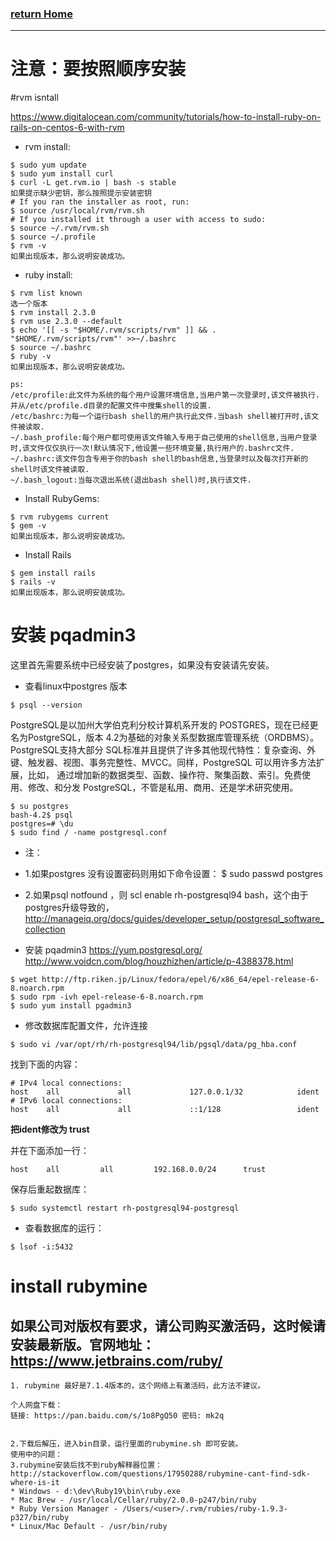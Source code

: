 ###  [**return Home**](https://bitbucket.org/yulilong/my_wiki/wiki/Home)   
------ 
# 注意：要按照顺序安装      

#rvm isntall

https://www.digitalocean.com/community/tutorials/how-to-install-ruby-on-rails-on-centos-6-with-rvm  
* rvm install:
```
$ sudo yum update
$ sudo yum install curl
$ curl -L get.rvm.io | bash -s stable
如果提示缺少密钥，那么按照提示安装密钥
# If you ran the installer as root, run:
$ source /usr/local/rvm/rvm.sh
# If you installed it through a user with access to sudo:
$ source ~/.rvm/rvm.sh
$ source ~/.profile
$ rvm -v
如果出现版本，那么说明安装成功。
```
* ruby install:
```
$ rvm list known
选一个版本
$ rvm install 2.3.0
$ rvm use 2.3.0 --default
$ echo '[[ -s "$HOME/.rvm/scripts/rvm" ]] && . "$HOME/.rvm/scripts/rvm"' >>~/.bashrc
$ source ~/.bashrc
$ ruby -v
如果出现版本，那么说明安装成功。
```
```
ps:
/etc/profile:此文件为系统的每个用户设置环境信息,当用户第一次登录时,该文件被执行.并从/etc/profile.d目录的配置文件中搜集shell的设置.
/etc/bashrc:为每一个运行bash shell的用户执行此文件.当bash shell被打开时,该文件被读取.
~/.bash_profile:每个用户都可使用该文件输入专用于自己使用的shell信息,当用户登录时,该文件仅仅执行一次!默认情况下,他设置一些环境变量,执行用户的.bashrc文件.
~/.bashrc:该文件包含专用于你的bash shell的bash信息,当登录时以及每次打开新的shell时该文件被读取.
~/.bash_logout:当每次退出系统(退出bash shell)时,执行该文件.
```

* Install RubyGems:
```
$ rvm rubygems current
$ gem -v
如果出现版本，那么说明安装成功。
```
* Install Rails
```
$ gem install rails
$ rails -v
如果出现版本，那么说明安装成功。
```
# 安装 pqadmin3

这里首先需要系统中已经安装了postgres，如果没有安装请先安装。  
* 查看linux中postgres 版本
```
$ psql --version
```
PostgreSQL是以加州大学伯克利分校计算机系开发的 POSTGRES，现在已经更名为PostgreSQL，版本 4.2为基础的对象关系型数据库管理系统（ORDBMS）。PostgreSQL支持大部分 SQL标准并且提供了许多其他现代特性：复杂查询、外键、触发器、视图、事务完整性、MVCC。同样，PostgreSQL 可以用许多方法扩展，比如， 通过增加新的数据类型、函数、操作符、聚集函数、索引。免费使用、修改、和分发 PostgreSQL，不管是私用、商用、还是学术研究使用。
```
$ su postgres
bash-4.2$ psql
postgres=# \du
$ sudo find / -name postgresql.conf
```
* 注：
* 1.如果postgres 没有设置密码则用如下命令设置：
$ sudo passwd postgres
* 2.如果psql notfound ，则 scl enable rh-postgresql94 bash，这个由于postgres升级导致的，http://manageiq.org/docs/guides/developer_setup/postgresql_software_collection

* 安装 pqadmin3
https://yum.postgresql.org/
http://www.voidcn.com/blog/houzhizhen/article/p-4388378.html
```
$ wget http://ftp.riken.jp/Linux/fedora/epel/6/x86_64/epel-release-6-8.noarch.rpm
$ sudo rpm -ivh epel-release-6-8.noarch.rpm
$ sudo yum install pgadmin3
```
* 修改数据库配置文件，允许连接
```
$ sudo vi /var/opt/rh/rh-postgresql94/lib/pgsql/data/pg_hba.conf
```
找到下面的内容：
```
# IPv4 local connections:
host    all             all             127.0.0.1/32            ident
# IPv6 local connections:
host    all             all             ::1/128                 ident
```
**把ident修改为 trust** 

并在下面添加一行：
```
host	all 		all 		192.168.0.0/24 		trust
```

保存后重起数据库：
```
$ sudo systemctl restart rh-postgresql94-postgresql
```
* 查看数据库的运行：
```
$ lsof -i:5432
```

# install rubymine 
## 如果公司对版权有要求，请公司购买激活码，这时候请安装最新版。官网地址：https://www.jetbrains.com/ruby/
```
1. rubymine 最好是7.1.4版本的，这个网络上有激活码，此方法不建议。

个人网盘下载：
链接: https://pan.baidu.com/s/1o8PgQ50 密码: mk2q


2.下载后解压，进入bin目录，运行里面的rubymine.sh 即可安装。
使用中的问题：
3.rubymine安装后找不到ruby解释器位置：
http://stackoverflow.com/questions/17950288/rubymine-cant-find-sdk-where-is-it
* Windows - d:\dev\Ruby19\bin\ruby.exe
* Mac Brew - /usr/local/Cellar/ruby/2.0.0-p247/bin/ruby
* Ruby Version Manager - /Users/<user>/.rvm/rubies/ruby-1.9.3-p327/bin/ruby
* Linux/Mac Default - /usr/bin/ruby

```